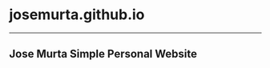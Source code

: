 # josemurta.github.io
--------------------------------------------
Jose Murta Simple Personal Website
--------------------------------------------
